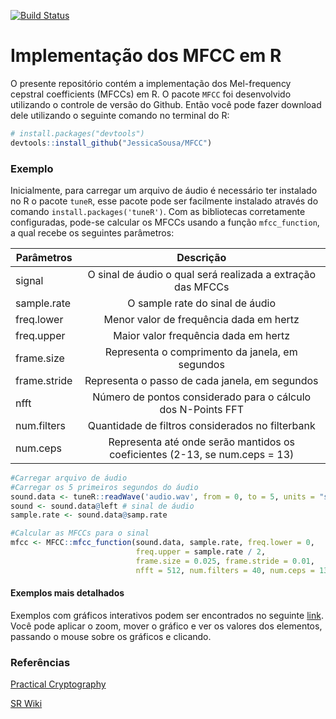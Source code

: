 [![Build Status](https://travis-ci.org/JessicaSousa/MFCC.svg?branch=master)](https://travis-ci.org/JessicaSousa/MFCC)
# Implementação dos MFCC em R

O presente repositório contém a implementação dos Mel-frequency cepstral coefficients (MFCCs) em R. O pacote `MFCC` foi desenvolvido utilizando o controle de versão do Github. Então você pode fazer download dele utilizando o seguinte comando no terminal do R:

``` r
# install.packages("devtools")
devtools::install_github("JessicaSousa/MFCC")
```

### Exemplo

Inicialmente, para carregar um arquivo de áudio é necessário ter instalado no R o pacote `tuneR`, esse pacote pode ser facilmente instalado através do comando `install.packages('tuneR')`. Com as bibliotecas corretamente configuradas, pode-se calcular os MFCCs usando a função `mfcc_function`, a qual recebe os seguintes parâmetros:

| Parâmetros        | Descrição           | 
| ------------- |:-------------:|   
|signal| O sinal de áudio o qual será realizada a extração das MFCCs|
|sample.rate| O sample rate do sinal de áudio|
|freq.lower| Menor valor de frequência dada em hertz|
|freq.upper| Maior valor frequência dada em hertz|
|frame.size| Representa o comprimento da janela, em segundos|
|frame.stride| Representa o passo de cada janela, em segundos|
|nfft| Número de pontos considerado para o cálculo dos N-Points FFT|
|num.filters| Quantidade de filtros considerados no filterbank|
|num.ceps| Representa até onde serão mantidos os coeficientes (2-13, se num.ceps = 13)|

``` r
#Carregar arquivo de áudio
#Carregar os 5 primeiros segundos do áudio
sound.data <- tuneR::readWave('audio.wav', from = 0, to = 5, units = "seconds") 
sound <- sound.data@left # sinal de áudio
sample.rate <- sound.data@samp.rate 

#Calcular as MFCCs para o sinal
mfcc <- MFCC::mfcc_function(sound.data, sample.rate, freq.lower = 0, 
                            freq.upper = sample.rate / 2,
                            frame.size = 0.025, frame.stride = 0.01,
                            nfft = 512, num.filters = 40, num.ceps = 13) 
```


#### Exemplos mais detalhados
Exemplos com gráficos interativos podem ser encontrados no seguinte [link](https://jessicasousa.github.io/MFCC/inst/doc/example.html). Você pode aplicar o zoom, mover o gráfico e ver os valores dos elementos, passando o mouse sobre os gráficos e clicando.

### Referências

[Practical Cryptography](http://practicalcryptography.com/miscellaneous/machine-learning/guide-mel-frequency-cepstral-coefficients-mfccs/)

[SR Wiki](http://recognize-speech.com/feature-extraction/mfcc)
